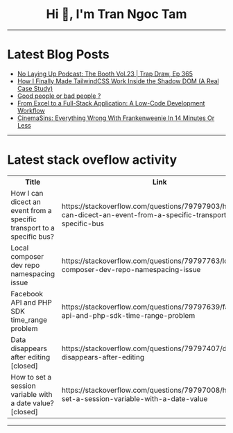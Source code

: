 <h1 align="center">Hi 👋, I'm Tran Ngoc Tam</h1>

---

# Latest Blog Posts 
<!-- BLOG-POST-LIST:START -->
- [No Laying Up Podcast: The Booth Vol.23 | Trap Draw, Ep 365](https://dev.to/youtube_golf/no-laying-up-podcast-the-booth-vol23-trap-draw-ep-365-1fmd)
- [How I Finally Made TailwindCSS Work Inside the Shadow DOM &lpar;A Real Case Study&rpar;](https://dev.to/dhirajarya01/how-i-finally-made-tailwindcss-work-inside-the-shadow-dom-a-real-case-study-5gkl)
- [Good people or bad people ?](https://dev.to/grzegorzgrzegorz/good-people-or-bad-people--4h03)
- [From Excel to a Full-Stack Application: A Low-Code Development Workflow](https://dev.to/canonical/from-excel-to-a-full-stack-application-a-low-code-development-workflow-4b8a)
- [CinemaSins: Everything Wrong With Frankenweenie In 14 Minutes Or Less](https://dev.to/popcorn_movies/cinemasins-everything-wrong-with-frankenweenie-in-14-minutes-or-less-37p3)
<!-- BLOG-POST-LIST:END -->

---

# Latest stack oveflow activity
<table>
  <tr><th>Title</th><th>Link</th></tr>
  <!-- STACKOVERFLOW:START --><tr><td>How I can dicect an event from a specific transport to a specific bus?</td><td>https://stackoverflow.com/questions/79797903/how-i-can-dicect-an-event-from-a-specific-transport-to-a-specific-bus</td></tr><tr><td>Local composer dev repo namespacing issue</td><td>https://stackoverflow.com/questions/79797763/local-composer-dev-repo-namespacing-issue</td></tr><tr><td>Facebook API and PHP SDK time_range problem</td><td>https://stackoverflow.com/questions/79797639/facebook-api-and-php-sdk-time-range-problem</td></tr><tr><td>Data disappears after editing [closed]</td><td>https://stackoverflow.com/questions/79797407/data-disappears-after-editing</td></tr><tr><td>How to set a session variable with a date value? [closed]</td><td>https://stackoverflow.com/questions/79797008/how-to-set-a-session-variable-with-a-date-value</td></tr><!-- STACKOVERFLOW:END -->
</table>

---


